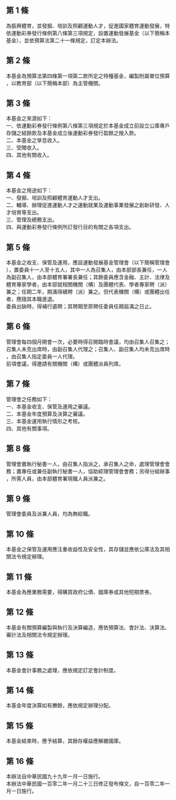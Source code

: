 第 1 條
-------
為振興體育，並發掘、培訓及照顧運動人才，促進國家體育運動發展，特  
依運動彩券發行條例第八條第三項規定，設置運動發展基金（以下簡稱本  
基金），並依預算法第二十一條規定，訂定本辦法。

第 2 條
-------
本基金為預算法第四條第一項第二款所定之特種基金，編製附屬單位預算  
，以教育部（以下簡稱本部）為主管機關。

第 3 條
-------
本基金之來源如下：  
一、依運動彩券發行條例第八條第三項規定於本基金成立前設立公庫專戶  
    存儲之結餘款及本基金成立後運動彩券發行盈餘之撥入款。  
二、本基金之孳息收入。  
三、受贈收入。  
四、其他有關收入。

第 4 條
-------
本基金之用途如下：  
一、發掘、培訓及照顧體育運動人才支出。  
二、輔導、辦理促進運動人才之運動就業及運動事業發展之創新研發、人  
    才培育等支出。  
三、管理及總務支出。  
四、與運動彩券發行條例所訂發行目的有關之各項支出。

第 5 條
-------
本基金之收支、保管及運用，應設運動發展基金管理會（以下簡稱管理會  
），置委員十一人至十五人，其中一人為召集人，由本部部長兼任，一人  
為副召集人，由本部體育署署長兼任；其餘委員應含金融、主計、法律及  
體育專家學者，由本部就相關機關（構）及團體代表、學者專家聘（派）  
兼之；任期二年，期滿得續聘（派）兼之。但代表機關（構）或團體出任  
者，應隨其本職進退。  
委員出缺時，得補行遴聘；其聘期至原聘任委員任期屆滿之日止。

第 6 條
-------
管理會每四個月開會一次，必要時得召開臨時會議，均由召集人召集之；  
召集人未克出席時，由副召集人代理之；召集人、副召集人均未克出席時  
，由召集人指定委員一人代理。  
前項會議，得邀請有關機關（構）或團體派員列席。

第 7 條
-------
管理會之任務如下：  
一、本基金收支、保管及運用之審議。  
二、本基金年度預算及決算之審議。  
三、本基金運用執行情形之考核。  
四、其他有關事項。

第 8 條
-------
管理會置執行秘書一人，由召集人指派之，承召集人之命，處理管理會會  
務；置專任或兼任副執行秘書一人，協助綜理管理會會務；另得分組辦事  
，所需人員，由本部體育署現職人員派兼之。

第 9 條
-------
管理會委員及派兼人員，均為無給職。

第 10 條
--------
本基金之保管及運用應注重收益性及安全性，其存儲並應依公庫法及其相  
關法令規定辦理。

第 11 條
--------
本基金為應業務需要，得購買政府公債、國庫券或其他短期票券。

第 12 條
--------
本基金有關預算編製與執行及決算編造，應依預算法、會計法、決算法、  
審計法及相關法令規定辦理。

第 13 條
--------
本基金會計事務之處理，應依規定訂定會計制度。

第 14 條
--------
本基金年度決算如有賸餘，應依規定辦理分配。

第 15 條
--------
本基金結束時，應予結算，其餘存權益應解繳國庫。

第 16 條
--------
本辦法自中華民國九十九年一月一日施行。  
本辦法中華民國一百零二年一月二十三日修正發布條文，自一百零二年一  
月一日施行。

